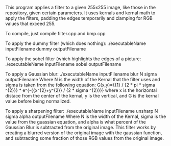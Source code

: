 This program applies a filter to a given 255x255 image, like those in the repository, given certain parameters.
It uses kernals and kernal math to apply the filters, padding the edges temporarily and clamping for RGB values that exceed 255. 

To compile, just compile filter.cpp and bmp.cpp

To apply the dummy filter (which does nothing):
./executableName inputFilename dummy outputFilename

To apply the sobel filter (which highlights the edges of a picture:
./executableName inputFilename sobel outputFilename

To apply a Gaussian blur:
./executableName inputFilename blur N sigma outputFilename
Where N is the width of the Kernal that the filter uses and sigma is taken from the following equation:
G(x,y)={{1} / {2 * pi * sigma ^{2}}} * e^{-{{x^{2}+y^{2}} / {2 * sigma ^{2}}}}
where x is the horizontal distace from the center of the kernal, y is the vertical, and G is the kernal value 
before being normalized. 

To apply a sharpening filter:
./executableName inputFilename unsharp N sigma alpha outputFilename
Where N is the width of the Kernal, sigma is the value from the guassian equation, and alpha is what percent of
the Gaussian Blur is subtracted from the original image.
This filter works by creating a blurred version of the original image with the gaussian function, and
subtracting some fraction of those RGB values from the original image.
